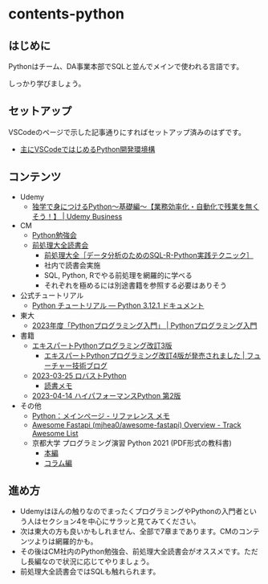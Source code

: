 # contents-python

## はじめに

Pythonはチーム、DA事業本部でSQLと並んでメインで使われる言語です。

しっかり学びましょう。

## セットアップ

VSCodeのページで示した記事通りにすればセットアップ済みのはずです。

- [主にVSCodeではじめるPython開発環境構](https://dev.classmethod.jp/articles/python-vscode-plugin/)

## コンテンツ

- Udemy
    - [独学で身につけるPython〜基礎編〜【業務効率化・自動化で残業を無くそう！】 | Udemy Business](https://classmethodjp.udemy.com/course/python-kaizen/)
- CM
    - [Python勉強会](https://www.notion.so/Python-39f853fa8a5144e79bb0f9b5b2e01a1e?pvs=21)
    - [前処理大全読書会](https://www.notion.so/3f90d04f1c4142c793052c5d5200fd8c?pvs=21)
        - [前処理大全［データ分析のためのSQL-R-Python実践テクニック］](https://gihyo.jp/book/2018/978-4-7741-9647-3)
        - 社内で読書会実施
        - SQL, Python, Rでやる前処理を網羅的に学べる
        - それぞれを極めるには別途書籍を参照する必要はありそう
- 公式チュートリアル
    - [Python チュートリアル — Python 3.12.1 ドキュメント](https://docs.python.org/ja/3/tutorial/)
- 東大
    - [2023年度「Pythonプログラミング入門」 | Pythonプログラミング入門](https://utokyo-ipp.github.io/course/)
- 書籍
    - [エキスパートPythonプログラミング改訂3版](https://tatsu-zine.com/books/expert-python-programming-3ed)
      - [エキスパートPythonプログラミング改訂4版が発売されました | フューチャー技術ブログ](https://future-architect.github.io/articles/20230727a/)
    - [2023-03-25 ロバストPython](https://www.oreilly.co.jp//books/9784814400171/)
        - [読書メモ](../book/2023-03-25_robust-python.md)
    - [2023-04-14 ハイパフォーマンスPython 第2版](https://www.oreilly.co.jp/blog/2023/03/1990_high_performance_python_2e.html)
- その他
    - [Python：メインページ - リファレンス メモ](https://cercopes-z.com/Python/index.html)
    - [Awesome Fastapi (mjhea0/awesome-fastapi) Overview - Track Awesome List](https://www.trackawesomelist.com/mjhea0/awesome-fastapi/readme/)
    - 京都大学 プログラミング演習 Python 2021 (PDF形式の教科書)
        - [本編](https://repository.kulib.kyoto-u.ac.jp/dspace/bitstream/2433/265459/1/Version2021_10_08_01.pdf)
        - [コラム編](https://repository.kulib.kyoto-u.ac.jp/dspace/bitstream/2433/265459/2/Version2021_10_08_02.pdf)

## 進め方

- Udemyはほんの触りなのでまったくプログラミングやPythonの入門者という人はセクション4を中心にサラッと見てみてください。
- 次は東大の方も良いかもしれません、全部で7章まであります。CMのコンテンツよりは網羅的かも。
- その後はCM社内のPython勉強会、前処理大全読書会がオススメです。ただし長編なので状況に応じてやりましょう。
- 前処理大全読書会ではSQLも触れられます。

